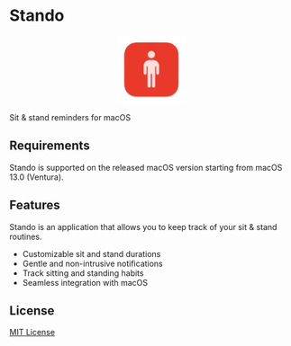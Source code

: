 # Stando

<a href="https://apps.apple.com/app/id6455303729"><p align="center"><img src="https://raw.githubusercontent.com/maxwowo/stando/main/Stando/Assets.xcassets/AppIcon.appiconset/icon-256.png" width="120"></p></a>

Sit & stand reminders for macOS

## Requirements

Stando is supported on the released macOS version starting from macOS 13.0 (Ventura).

## Features

Stando is an application that allows you to keep track of your sit & stand routines.

- Customizable sit and stand durations
- Gentle and non-intrusive notifications
- Track sitting and standing habits
- Seamless integration with macOS

## License

[MIT License](https://github.com/maxwowo/stando/blob/main/LICENSE)
